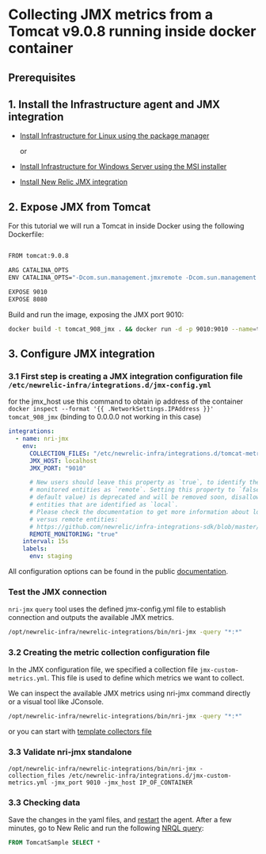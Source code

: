 # Collecting JMX metrics from a Tomcat v9.0.8 running inside docker container

## Prerequisites

## 1. <a name='InstalltheInfrastructureagent'></a>Install the Infrastructure agent and JMX integration

- [Install Infrastructure for Linux using the package manager](https://docs.newrelic.com/docs/infrastructure/install-configure-manage-infrastructure/linux-installation/install-infrastructure-linux-using-package-manager)

  or

- [Install Infrastructure for Windows Server using the MSI installer](https://docs.newrelic.com/docs/infrastructure/install-configure-manage-infrastructure/windows-installation/install-infrastructure-windows-server-using-msi-installer)

- [Install New Relic JMX integration](https://docs.newrelic.com/docs/integrations/host-integrations/host-integrations-list/jmx-monitoring-integration#install)

## 2. Expose JMX from Tomcat

For this tutorial we will run a Tomcat in inside Docker using the following Dockerfile:

```bash

FROM tomcat:9.0.8

ARG CATALINA_OPTS
ENV CATALINA_OPTS="-Dcom.sun.management.jmxremote -Dcom.sun.management.jmxremote.local.only=false -Dcom.sun.management.jmxremote.authenticate=false -Dcom.sun.management.jmxremote.port=9010 -Dcom.sun.management.jmxremote.rmi.port=9010 -Djava.rmi.server.hostname=0.0.0.0 -Dcom.sun.management.jmxremote.ssl=false"

EXPOSE 9010
EXPOSE 8080
```

Build and run the image, exposing the JMX port 9010:

```bash
docker build -t tomcat_908_jmx . && docker run -d -p 9010:9010 --name=tomcat_908_jmx tomcat_908_jmx
```

## 3. Configure JMX integration

### 3.1 First step is creating a JMX integration configuration file `/etc/newrelic-infra/integrations.d/jmx-config.yml`

for the jmx_host use this command to obtain ip address of the container `docker inspect --format '{{ .NetworkSettings.IPAddress }}' tomcat_908_jmx` (binding to 0.0.0.0 not working in this case)

```yaml
integrations:
  - name: nri-jmx
    env:
      COLLECTION_FILES: "/etc/newrelic-infra/integrations.d/tomcat-metrics.yml"
      JMX_HOST: localhost
      JMX_PORT: "9010"

      # New users should leave this property as `true`, to identify the
      # monitored entities as `remote`. Setting this property to `false` (the
      # default value) is deprecated and will be removed soon, disallowing
      # entities that are identified as `local`.
      # Please check the documentation to get more information about local
      # versus remote entities:
      # https://github.com/newrelic/infra-integrations-sdk/blob/master/docs/entity-definition.md
      REMOTE_MONITORING: "true"
    interval: 15s
    labels:
      env: staging
```

All configuration options can be found in the public [documentation](https://docs.newrelic.com/docs/integrations/host-integrations/host-integrations-list/jmx-monitoring-integration#config).

### Test the JMX connection

`nri-jmx` `query` tool uses the defined jmx-config.yml file to establish connection and  outputs the available JMX metrics.

```bash
/opt/newrelic-infra/newrelic-integrations/bin/nri-jmx -query "*:*"
```

### 3.2 Creating the metric collection configuration file

In the JMX configuration file, we specified a collection file `jmx-custom-metrics.yml`. This file is used to define which metrics we want to collect.

We can inspect the available JMX metrics using nri-jmx command directly or a visual tool like JConsole.

```bash
/opt/newrelic-infra/newrelic-integrations/bin/nri-jmx -query "*:*"
```

or you can start with [template collectors file](../../tomcat-metrics.yml.sample)

### 3.3 Validate nri-jmx standalone

```/opt/newrelic-infra/newrelic-integrations/bin/nri-jmx -collection_files /etc/newrelic-infra/integrations.d/jmx-custom-metrics.yml -jmx_port 9010 -jmx_host IP_OF_CONTAINER```

### 3.3 Checking data

Save the changes in the yaml files, and [restart](https://docs.newrelic.com/docs/infrastructure/install-infrastructure-agent/manage-your-agent/start-stop-restart-infrastructure-agent) the agent. After a few minutes, go to New Relic and run the following [NRQL query](https://docs.newrelic.com/docs/query-data/nrql-new-relic-query-language):

```sql
FROM TomcatSample SELECT *
```
